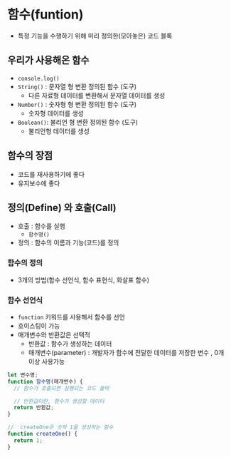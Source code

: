 # 함수(funtion)

- 특정 기능을 수행하기 위해 미리 정의한(모아놓은) 코드 블록

## 우리가 사용해온 함수

- `console.log()`
- `String()` : 문자열 형 변환 정의된 함수 (도구)
  - 다른 자료형 데이터를 변환해서 문자열 데이터를 생성
- `Number()` : 숫자형 형 변환 정의된 함수 (도구)
  - 숫자형 데이터를 생성
- `Boolean()`: 불리언 형 변환 정의된 함수 (도구)
  - 불리언형 데이터를 생성

## 함수의 장점

- 코드를 재사용하기에 좋다
- 유지보수에 좋다

## 정의(Define) 와 호출(Call)

- 호출 : 함수를 실행
  - `함수명()`
- 정의 : 함수의 이름과 기능(코드)를 정의

### 함수의 정의

- 3개의 방법(함수 선언식, 함수 표현식, 화살표 함수)

### 함수 선언식

- `function` 키워드를 사용해서 함수를 선언
- 호이스팅이 가능
- 매개변수와 반환값은 선택적
  - 반환값 : 함수가 생성하는 데이터
  - 매개변수(parameter) : 개발자가 함수에 전달한 데이터를 저장한 변수 , 0개 이상 사용가능

```jsx
let 변수명;
function 함수명(매개변수) {
  // 함수가 호출되면 실행되는 코드 블럭

  // 반환값이란, 함수가 생성할 데이터
  return 반환값;
}

//  createOne은 숫자 1을 생성하는 함수
function createOne() {
  return 1;
}
```
